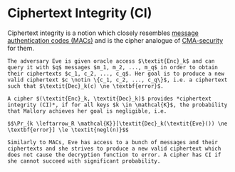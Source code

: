# Ciphertext Integrity (CI)

Ciphertext integrity is a notion which closely resembles [message authentication codes (MACs)](../message-authentication-codes-macs/) and is the cipher analogue of [CMA-security](../message-authentication-codes-macs/#admonition-definition-cma-security-for-message-authentication-codes) for them.

```admonish
The adversary Eve is given oracle access $\textit{Enc}_k$ and can query it with $q$ messages $m_1, m_2, ..., m_q$ in order to obtain their ciphertexts $c_1, c_2, ..., c_q$. Her goal is to produce a new valid ciphertext $c \notin \{c_1, c_2, ..., c_q\}$, i.e. a ciphertext such that $\textit{Dec}_k(c) \ne \textbf{error}$.

A cipher $(\textit{Enc}_k, \textit{Dec}_k)$ provides *ciphertext integrity (CI)*, if for all keys $k \in \mathcal{K}$, the probability that Mallory achieves her goal is negligible, i.e.

$$\Pr_{k \leftarrow_R \mathcal{K}}[\textit{Dec}_k(\textit{Eve}()) \ne \textbf{error}] \le \textit{negl(n)}$$
```

```admonish
Similarly to MACs, Eve has access to a bunch of messages and their ciphertexts and she strives to produce a new valid ciphertext which does not cause the decryption function to error. A cipher has CI if she cannot succeed with significant probability.
```
